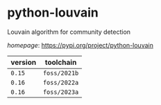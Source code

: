 # python-louvain

Louvain algorithm for community detection

*homepage*: <https://pypi.org/project/python-louvain>

version | toolchain
--------|----------
``0.15`` | ``foss/2021b``
``0.16`` | ``foss/2022a``
``0.16`` | ``foss/2023a``
